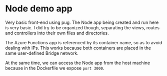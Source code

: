 # Node demo app

Very basic front-end using pug. The Node app being created and run here is very basic. I did try to be organized though, separating the views, routes and controllers into their own files and directories.

The Azure Functions app is referenced by its container name, so as to avoid dealing with IPs. This works because both containers are placed in the same user-defined Bridge network.

At the same time, we can access the Node app from the host machine because in the Dockerfile we expose `port 3000`.
